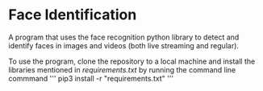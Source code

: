 # Face Identification
A program that uses the face recognition python library to detect and identify faces in images and videos (both live streaming and regular). 

To use the program, clone the repository to a local machine and install the libraries mentioned in *requirements.txt* by running the command line commmand
'''
pip3 install -r "requirements.txt"
'''
